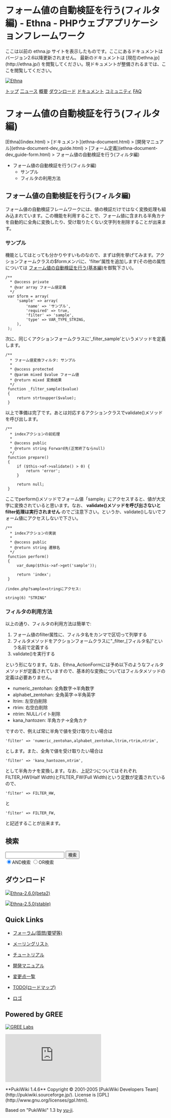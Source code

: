 # フォーム値の自動検証を行う(フィルタ編) - Ethna - PHPウェブアプリケーションフレームワーク</title>
 <link rel="stylesheet" href="skin/ethna/ethna.css" title="ethna" type="text/css" charset="utf-8">

 <link rel="alternate" type="application/rss+xml" title="RSS" href="cmd=rss.html">

 <script type="text/javascript" src="skin/trackback.js"></script>

</head>
ここは以前の ethna.jp サイトを表示したものです。ここにあるドキュメントはバージョン2.6以降更新されません。  
最新のドキュメントは [現在のethna.jp](http://ethna.jp/) を閲覧してください。現ドキュメントが整備されるまでは、ここを閲覧してください。

<!-- ??BEGIN id:wrapper --><!-- ?? Navigator ?? ======================================================= -->

[![Ethna](image/navlogo.gif)](/)

[トップ](ethna.html "ethna (11d)") [二ュース](ethna-news.html "ethna-news (11d)") [概要](ethna-about.html "ethna-about (11d)") [ダウンロード](ethna-download.html "ethna-download (25d)") [ドキュメント](ethna-document.html "ethna-document (884d)") [コミュニティ](ethna-community.html "ethna-community (619d)") [FAQ](ethna-document-faq.html "ethna-document-faq (1240d)")

<!-- ?? Header ?? ========================================================== -->

# フォーム値の自動検証を行う(フィルタ編) 

<!-- ?? Content ?? ========================================================= -->
<!-- ??BEGIN id:main -->
<!-- ??BEGIN id:wrap_content -->
<!-- ??BEGIN id:content -->
<!-- ??BEGIN id:page_navigator -->
<!-- ??END id:PageNavigator -->
<!-- ??BEGIN id:body --> [Ethna](index.html) > [ドキュメント](ethna-document.html) > [開発マニュアル](ethna-document-dev_guide.html) > [フォーム定義](ethna-document-dev_guide-form.html) > フォーム値の自動検証を行う(フィルタ編) 

- フォーム値の自動検証を行う(フィルタ編) 
  - サンプル 
  - フィルタの利用方法 

## フォーム値の自動検証を行う(フィルタ編) [](ethna-document-dev_guide-form-filter.html#mc7f24c8 "mc7f24c8")

フォーム値の自動検証フレームワークには、値の検証だけではなく変換処理も組み込まれています。この機能を利用することで、フォーム値に含まれる半角カナを自動的に全角に変換したり、受け取りたくない文字列を削除することが出来ます。

### サンプル [](ethna-document-dev_guide-form-filter.html#ncfc34c3 "ncfc34c3")

機能としてはとっても分かりやすいものなので、まずは例を挙げてみます。アクションフォームクラスの$formメンバに、'filter'属性を追加します(その他の属性については [フォーム値の自動検証を行う(基本編)](ethna-document-dev_guide-form-validate.html "ethna-document-dev\_guide-form-validate (737d)")を御覧下さい)。

    /**
      * @access private
      * @var array フォーム値定義
      */
     var $form = array(
         'sample' => array(
             'name' => 'サンプル',
             'required' => true,
             'filter' => 'sample',
             'type' => VAR_TYPE_STRING,
         ),
     );

次に、同じくアクションフォームクラスに'\_filter\_sample'というメソッドを定義します。

    /**
      * フォーム値変換フィルタ: サンプル
      *
      * @access protected
      * @param mixed $value フォーム値
      * @return mixed 変換結果
      */
     function _filter_sample($value)
     {
         return strtoupper($value);
     }

以上で準備は完了です。あとは対応するアクションクラスでvalidate()メソッドを呼び出します。

    /**
      * indexアクションの前処理
      *
      * @access public
      * @return string Forward先(正常終了ならnull)
      */
     function prepare()
     {
         if ($this->af->validate() > 0) {
             return 'error';
         }
     
         return null;
     }

ここでperform()メソッドでフォーム値「sample」にアクセスすると、値が大文字に変換されていると思います。なお、 **validate()メソッドを呼び出さないとfilter処理は実行されません** のでご注意下さい。というか、validate()しないでフォーム値にアクセスしないで下さい。

    /**
      * indexアクションの実装
      *
      * @access public
      * @return string 遷移名
      */
     function perform()
     {
         var_dump($this->af->get('sample'));
     
         return 'index';
     }

    /index.php?sample=stringにアクセス:
    
    string(6) "STRING"

### フィルタの利用方法 [](ethna-document-dev_guide-form-filter.html#p2b7fbd1 "p2b7fbd1")

以上の通り、フィルタの利用方法は簡単で:

1. フォーム値のfilter属性に、フィルタ名をカンマで区切って列挙する
2. フィルタメソッドをアクションフォームクラスに"\_filter\_[フィルタ名]"という名前で定義する
3. validate()を実行する

という形になります。なお、Ethna\_ActionFormには予め以下のようなフィルタメソッドが定義されていますので、基本的な変換についてはフィルタメソッドの定義は必要ありません。

- numeric\_zentohan: 全角数字→半角数字
- alphabet\_zentohan: 全角英字→半角英字
- ltrim: 左空白削除
- rtrim: 右空白削除
- ntrim: NULLバイト削除
- kana\_hantozen: 半角カナ→全角カナ

ですので、例えば常に半角で値を受け取りたい場合は

    'filter' => 'numeric_zentohan,alphabet_zentohan,ltrim,rtrim,ntrim',

とします。また、全角で値を受け取りたい場合は

    'filter' => 'kana_hantozen,ntrim',

として半角カナを変換します。なお、上記2つについてはそれぞれFILTER\_HW(Half Width)とFILTER\_FW(Full Width)という定数が定義されているので、

    'filter' => FILTER_HW,

と

    'filter' => FILTER_FW,

と記述することが出来ます。

<!-- ??END id:body -->
<!-- ??BEGIN id:summary --><!-- ??END id:note -->
<!-- ??BEGIN id:trackback -->
<!-- ?? END id:trackback --><!-- ?? END id:attach -->
<!-- ?? END id:summary -->
<!-- ??END id:content -->
<!-- ?? END id:wrap_content --><!-- ??sidebar?? ========================================================== -->
<!-- ??BEGIN id:wrap_sidebar -->

<!-- ??BEGIN id:search_form -->

## 検索

<form action="http://ethna.jp/index.php?cmd=search" method="post">
            <input type="hidden" name="encode_hint" value="??">
            <input type="text" name="word" value="" size="20">
            <input type="submit" value="検索"><br>
            <input type="radio" name="type" value="AND" checked id="and_search"><label for="and_search">AND検索</label>
            <input type="radio" name="type" value="OR" id="or_search"><label for="or_search">OR検索</label>
    </form>

<!-- END id:search_form -->
<!-- ??BEGIN id:download_link -->

## ダウンロード

[![](image/minilogo.gif)Ethna-2.6.0(beta2)](ethna-download.html)

[![](image/minilogo.gif)Ethna-2.5.0(stable)](ethna-download.html)

<!-- END id:download_link -->
<!-- ??BEGIN id:download_link -->

## Quick Links

- [フォーラム(質問/要望等)](ethna-community-forum.html)
- [メーリングリスト](http://ml.ethna.jp/mailman/listinfo/users)

- [チュートリアル](ethna-document-tutorial.html)
- [開発マニュアル](ethna-document-dev_guide.html)
- [変更点一覧](ethna-document-changes.html)

- [TODO(ロードマップ)](TODO.html)
- [ロゴ](ethna-logo.html)

<!-- END id:download_link -->
<!-- ??BEGIN id:search_form -->

## Powered by GREE

 [![GREE Labs](http://labs.gree.jp/image/greelabs_logo.gif)](http://labs.gree.jp/)

<!-- END id:search_form -->
 [![SourceForge.jp](http://sourceforge.jp/sflogo.php?group_id=1343)](http://sourceforge.jp/)

<!-- ??END id:sidebar -->
<!-- ??END id:wrap_sidebar -->
<!-- ??END id:main --><!-- ?? Footer ?? ========================================================== -->
<!-- ??BEGIN id:footer -->
<!-- ??BEGIN id:copyright --> **PukiWiki 1.4.6** Copyright © 2001-2005 [PukiWiki Developers Team](http://pukiwiki.sourceforge.jp/). License is [GPL](http://www.gnu.org/licenses/gpl.html).  
 Based on "PukiWiki" 1.3 by [yu-ji](http://factage.com/yu-ji/).
<!-- ??END id:copyright -->
<!-- ??END id:footer --><!-- ?? END ?? ============================================================= -->
<!-- ??END id:wrapper -->
